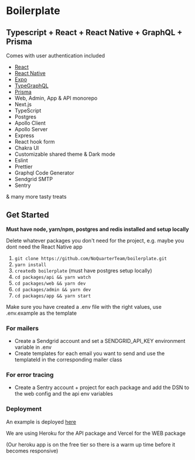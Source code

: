 # Boilerplate

## Typescript + React + React Native + GraphQL + Prisma

Comes with user authentication included

- [React](https://github.com/facebook/react)
- [React Native](https://github.com/facebook/react-native)
- [Expo](https://www.expo.io)
- [TypeGraphQL](https://github.com/19majkel94/type-graphql)
- [Prisma](https://www.prisma.io)
- Web, Admin, App & API monorepo
- Next.js
- TypeScript
- Postgres
- Apollo Client
- Apollo Server
- Express
- React hook form
- Chakra UI
- Customizable shared theme & Dark mode
- Eslint
- Prettier
- Graphql Code Generator
- Sendgrid SMTP
- Sentry

& many more tasty treats

## Get Started

**Must have node, yarn/npm, postgres and redis installed and setup locally**

Delete whatever packages you don't need for the project, e.g. maybe you dont need the React Native app

1. `git clone https://github.com/NoQuarterTeam/boilerplate.git`
2. `yarn install`
3. `createdb boilerplate` (must have postgres setup locally)
4. `cd packages/api && yarn watch`
5. `cd packages/web && yarn dev`
6. `cd packages/admin && yarn dev`
7. `cd packages/app && yarn start`

Make sure you have created a .env file with the right values, use .env.example as the template

### For mailers

- Create a Sendgrid account and set a SENDGRID_API_KEY environment variable in .env
- Create templates for each email you want to send and use the templateId in the corresponding mailer class

### For error tracing

- Create a Sentry account + project for each package and add the DSN to the web config and the api env variables

### Deployment

An example is deployed [here](https://boilerplate.noquarter.co)

We are using Heroku for the API package and Vercel for the WEB package

(Our heroku app is on the free tier so there is a warm up time before it becomes responsive)

